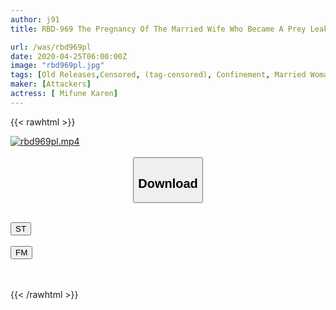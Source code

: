```yaml
---
author: j91
title: RBD-969 The Pregnancy Of The Married Wife Who Became A Prey Leaked Hell Karen Mifune

url: /was/rbd969pl
date: 2020-04-25T06:00:00Z
image: "rbd969pl.jpg"
tags: [Old Releases,Censored, (tag-censored), Confinement, Married Woman, Squirting, Urination]
maker: [Attackers]
actress: [ Mifune Karen]
---
```



{{< rawhtml >}}

<div class="video" data-videoid="QwVZlkMXa2uG39">
    <a href="javascript:;">
        <img src="/was/rbd969pl/rbd969pl.jpg" width="WIDTH" height="HEIGHT" alt="rbd969pl.mp4" loading="lazy">
    </a>
</div>

<script type="text/javascript" src="https://j91.asia/asset/on-demand-st.js"></script>

<br>
  <link rel="stylesheet" href="https://j91.asia/asset/bs5.css">
  
  <center>
  <button class="btn btn-primary" type="button" data-bs-toggle="collapse" data-bs-target=".multi-collapse" aria-expanded="false" aria-controls="multiCollapseExample1 multiCollapseExample2"><h2>Download</h2></button></center>
</p>
<div class="row">
  <div class="col">
    <div class="collapse multi-collapse" id="multiCollapseExample1">
      <div class="card card-body">
	      	      <br>
<div class="buttons">  
<a href="https://streamtape.to/v/QwVZlkMXa2uG39" target="_blank"><button class="btn-hover color-3"><i class="fa fa-download"></i> ST</button></a></div>
    </div>
  </div>
</div>
  <div class="col">
    <div class="collapse multi-collapse" id="multiCollapseExample2">
      <div class="card card-body">
	      <br>
<div class="buttons">
    <a href="https://filemoon.sx/d/4obekmkpj3lf" target="_blank"><button class="btn-hover color-8"><i class="fa fa-download"></i> FM</button></a></div>
<br><br>
      </div>
    </div>
  </div>
</div>

{{< /rawhtml >}}